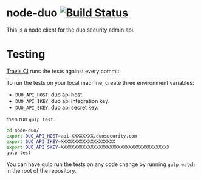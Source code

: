 # node-duo [![Build Status](https://travis-ci.org/BYU-OIT/node-duo.svg?branch=master)](https://travis-ci.org/BYU-OIT/node-duo)
This is a node client for the duo security admin api.

# Testing
[Travis CI](https://travis-ci.org/) runs the tests against every commit.

To run the tests on your local machine, create three environment variables:
 
- `DUO_API_HOST`: duo api host. 
- `DUO_API_IKEY`: duo api integration key.
- `DUO_API_SKEY`: duo api secret key.

then run `gulp test`.

```bash
cd node-duo/
export DUO_API_HOST=api-XXXXXXXX.duosecurity.com
export DUO_API_IKEY=XXXXXXXXXXXXXXXXXXXX
export DUO_API_SKEY=XXXXXXXXXXXXXXXXXXXXXXXXXXXXXXXXXXXXXXXX
gulp test
```

You can have gulp run the tests on any code change by running `gulp watch` in the root of the repository.

